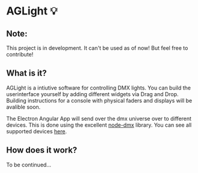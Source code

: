 # AGLight 💡

## Note: ##
This project is in development. It can't be used as of now!
But feel free to contribute!

## What is it?
AGLight is a intiutive software for controlling DMX lights. You can build the userinterface yourself by adding different widgets via Drag and Drop. Building instructions for a console with physical faders and displays will be avalible soon.

The Electron Angular App will send over the dmx universe over to different devices. This is done using the excellent [node-dmx](https://github.com/node-dmx/dmx) library. You can see all supported devices [here](https://github.com/node-dmx/dmx/tree/master/drivers).

## How does it work?
To be continued...